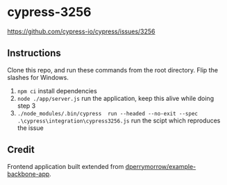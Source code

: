 # cypress-3256
https://github.com/cypress-io/cypress/issues/3256

## Instructions
Clone this repo, and run these commands from the root directory. Flip the slashes for Windows.
1. `npm ci` install dependencies 
2. `node ./app/server.js` run the application, keep this alive while doing step 3
3. `./node_modules/.bin/cypress  run --headed --no-exit --spec .\cypress\integration\cypress3256.js` run the scipt which reproduces the issue

## Credit

Frontend application built extended from [dperrymorrow/example-backbone-app](https://github.com/dperrymorrow/example-backbone-app).
